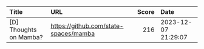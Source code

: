 | Title                  | URL                                   |   Score | Date                |
|:-----------------------|:--------------------------------------|--------:|:--------------------|
| [D] Thoughts on Mamba? | https://github.com/state-spaces/mamba |     216 | 2023-12-07 21:29:07 |